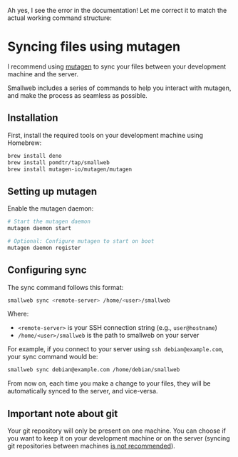 Ah yes, I see the error in the documentation! Let me correct it to match the actual working command structure:

# Syncing files using mutagen

I recommend using [mutagen](https://mutagen.io) to sync your files between your development machine and the server.

Smallweb includes a series of commands to help you interact with mutagen, and make the process as seamless as possible.

## Installation

First, install the required tools on your development machine using Homebrew:

```sh
brew install deno
brew install pomdtr/tap/smallweb
brew install mutagen-io/mutagen/mutagen
```

## Setting up mutagen

Enable the mutagen daemon:

```sh
# Start the mutagen daemon
mutagen daemon start

# Optional: Configure mutagen to start on boot
mutagen daemon register
```

## Configuring sync

The sync command follows this format:

```sh
smallweb sync <remote-server> /home/<user>/smallweb
```

Where:
- `<remote-server>` is your SSH connection string (e.g., `user@hostname`)
- `/home/<user>/smallweb` is the path to smallweb on your server

For example, if you connect to your server using `ssh debian@example.com`, your sync command would be:

```sh
smallweb sync debian@example.com /home/debian/smallweb
```

From now on, each time you make a change to your files, they will be automatically synced to the server, and vice-versa.

## Important note about git

Your git repository will only be present on one machine. You can choose if you want to keep it on your development machine or on the server (syncing git repositories between machines [is not recommended](https://mutagen.io/documentation/synchronization/version-control-systems)).